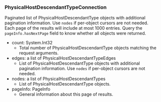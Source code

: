 ### PhysicalHostDescendantTypeConnection
Paginated list of PhysicalHostDescendantType objects with additional pagination information. Use `nodes` if per-object cursors are not needed. Each page of the results will include at most 1000 entries. Query the `pageInfo.hasNextPage` field to know whether all objects were returned.

- count: System.Int32
  - Total number of PhysicalHostDescendantType objects matching the request arguments.
- edges: a list of PhysicalHostDescendantTypeEdges
  - List of PhysicalHostDescendantType objects with additional pagination information. Use `nodes` if per-object cursors are not needed.
- nodes: a list of PhysicalHostDescendantTypes
  - List of PhysicalHostDescendantType objects.
- pageInfo: PageInfo
  - General information about this page of results.
